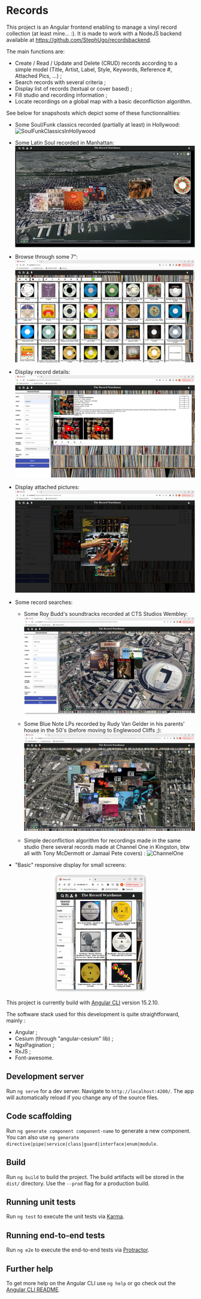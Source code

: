 # Records

This project is an Angular frontend enabling to manage a vinyl record collection (at least mine... :). It is made to work with a NodeJS backend available at https://github.com/StephUgo/recordsbackend.

The main functions are:
  - Create / Read / Update and Delete (CRUD) records according to a simple model (Title, Artist, Label, Style, Keywords, Reference #, Attached Pics, ...) ;
  - Search records with several criteria ;
  - Display list of records (textual or cover based) ;
  - Fill studio and recording information ;
  - Locate recordings on a global map with a basic deconfliction algorithm.

See below for snapshosts which depict some of these functionnalities:

  - Some Soul/Funk classics recorded (partially at least) in Hollywood:
![SoulFunkClassicsInHollywood](snapshots/SoulFunkClassicsInHollywood.png)

  - Some Latin Soul recorded in Manhattan:
![SomeLatinSoulInManhattan](snapshots/SomeLatinSoulInManhattan.png)

  - Browse through some 7":
![45Display](snapshots/45Display.png)

  - Display record details:
![RecordDetails](snapshots/RecordDetails.png)

  - Display attached pictures:
![RecordCovers](snapshots/RecordCovers.png)

  - Some record searches:
    - Some Roy Budd's soundtracks recorded at CTS Studios Wembley:
![RoyBuddCTSWembley](snapshots/RoyBuddCTSWembley.png)

    - Some Blue Note LPs recorded by Rudy Van Gelder in his parents' house in the 50's (before moving to Englewood Cliffs ;):
![RudyInHackensack](snapshots/RudyInHackensack.png)

    - Simple deconfliction algorithm for recordings made in the same studio (here several records made at Channel One in Kingston, btw all with Tony McDermott or Jamaal Pete covers) :
![ChannelOne](snapshots/ChannelOne.png)

  - "Basic" responsive display for small screens:
<p align="center">
  <img src="https://github.com/StephUgo/recordsfrontend/blob/main/snapshots/ResponsiveDisplay.png" width=50% height=50%>
</p>


This project is currently build with [Angular CLI](https://github.com/angular/angular-cli) version 15.2.10.

The software stack used for this development is quite straightforward, mainly : 
  - Angular ;
  - Cesium (through "angular-cesium" lib) ;
  - NgxPagination ;
  - RxJS ;
  - Font-awesome.

## Development server

Run `ng serve` for a dev server. Navigate to `http://localhost:4200/`. The app will automatically reload if you change any of the source files.

## Code scaffolding

Run `ng generate component component-name` to generate a new component. You can also use `ng generate directive|pipe|service|class|guard|interface|enum|module`.

## Build

Run `ng build` to build the project. The build artifacts will be stored in the `dist/` directory. Use the `--prod` flag for a production build.

## Running unit tests

Run `ng test` to execute the unit tests via [Karma](https://karma-runner.github.io).

## Running end-to-end tests

Run `ng e2e` to execute the end-to-end tests via [Protractor](http://www.protractortest.org/).

## Further help

To get more help on the Angular CLI use `ng help` or go check out the [Angular CLI README](https://github.com/angular/angular-cli/blob/master/README.md).
